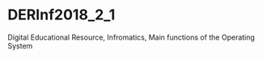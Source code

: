 # DERInf2018_2_1
Digital Educational Resource, Infromatics, Main functions of the Operating System 
